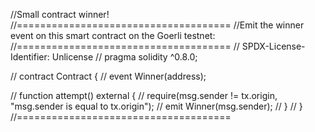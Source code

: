//Small contract winner!
//=====================================
//Emit the winner event on this smart contract on the Goerli testnet:
//=====================================
// SPDX-License-Identifier: Unlicense
// pragma solidity ^0.8.0;

// contract Contract {
//     event Winner(address);

//     function attempt() external {
//         require(msg.sender != tx.origin, "msg.sender is equal to tx.origin");
//         emit Winner(msg.sender);
//     }
// }
//=====================================